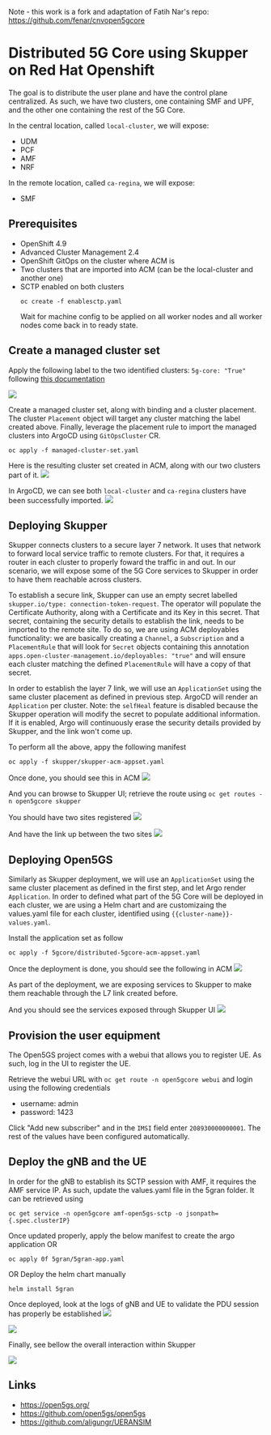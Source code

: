 Note - this work is a fork and adaptation of Fatih Nar's repo: https://github.com/fenar/cnvopen5gcore

# Distributed 5G Core using Skupper on Red Hat Openshift

The goal is to distribute the user plane and have the control plane centralized. As such, we have two clusters, one containing SMF and UPF, and the other one containing the rest of the 5G Core.

In the central location, called `local-cluster`, we will expose:
- UDM
- PCF
- AMF
- NRF

In the remote location, called `ca-regina`, we will expose:
- SMF

## Prerequisites

- OpenShift 4.9
- Advanced Cluster Management 2.4
- OpenShift GitOps on the cluster where ACM is
- Two clusters that are imported into ACM (can be the local-cluster and another one)
- SCTP enabled on both clusters
    ```
    oc create -f enablesctp.yaml
    ```
    Wait for machine config to be applied on all worker nodes and all worker nodes come back in to ready state.

## Create a managed cluster set

Apply the following label to the two identified clusters: `5g-core: "True"` following [this documentation](https://access.redhat.com/documentation/en-us/red_hat_advanced_cluster_management_for_kubernetes/2.4/html/clusters/managing-your-clusters#managing-cluster-labels)

![](assets/cluster-label.png)

Create a managed cluster set, along with binding and a cluster placement. The cluster `Placement` object will target any cluster matching the label created above.
Finally, leverage the placement rule to import the managed clusters into ArgoCD using `GitOpsCluster` CR.
~~~
oc apply -f managed-cluster-set.yaml
~~~

Here is the resulting cluster set created in ACM, along with our two clusters part of it.
![](assets/cluster-set.png)

In ArgoCD, we can see both `local-cluster` and `ca-regina` clusters have been successfully imported.
![](assets/argocd-clusters.png)

## Deploying Skupper

Skupper connects clusters to a secure layer 7 network. It uses that network to forward local service traffic to remote clusters. For that, it requires a router in each cluster to properly foward the traffic in and out. In our scenario, we will expose some of the 5G Core services to Skupper in order to have them reachable across clusters.

To establish a secure link, Skupper can use an empty secret labelled `skupper.io/type: connection-token-request`. The operator will populate the Certificate Authority, along with a Certificate and its Key in this secret.
That secret, containing the security details to establish the link, needs to be imported to the remote site.
To do so, we are using ACM deployables functionality: we are basically creating a `Channel`, a `Subscription` and a `PlacementRule` that will look for `Secret` objects containing this annotation `apps.open-cluster-management.io/deployables: "true"` and will ensure each cluster matching the defined `PlacementRule` will have a copy of that secret.

In order to establish the layer 7 link, we will use an `ApplicationSet` using the same cluster placement as defined in previous step. ArgoCD will render an `Application` per cluster.
Note: the `selfHeal` feature is disabled because the Skupper operation will modify the secret to populate additional information. If it is enabled, Argo will continuously erase the security details provided by Skupper, and the link won't come up.

To perform all the above, appy the following manifest
~~~
oc apply -f skupper/skupper-acm-appset.yaml
~~~

Once done, you should see this in ACM
![](assets/acm-skupper-appset.png)

And you can browse to Skupper UI; retrieve the route using `oc get routes -n open5gcore skupper`

You should have two sites registered
![](assets/ca-regina-sites.png)

And have the link up between the two sites
![](assets/ca-regina-link.png)

## Deploying Open5GS

Similarly as Skupper deployment, we will use an `ApplicationSet` using the same cluster placement as defined in the first step, and let Argo render `Application`.
In order to defined what part of the 5G Core will be deployed in each cluster, we are using a Helm chart and are customizaing the values.yaml file for each cluster, identified using `{{cluster-name}}-values.yaml`.

Install the application set as follow
~~~
oc apply -f 5gcore/distributed-5gcore-acm-appset.yaml
~~~

Once the deployment is done, you should see the following in ACM
![](assets/distributed-5g-acm.png)

As part of the deployment, we are exposing services to Skupper to make them reachable through the L7 link created before.

And you should see the services exposed through Skupper UI
![](assets/exposed-services.png)

## Provision the user equipment

The Open5GS project comes with a webui that allows you to register UE. As such, log in the UI to register the UE.

Retrieve the webui URL with `oc get route -n open5gcore webui` and login using the following credentials
- username: admin
- password: 1423

Click "Add new subscriber" and in the `IMSI` field enter `208930000000001`. The rest of the values have been configured automatically.

## Deploy the gNB and the UE

In order for the gNB to establish its SCTP session with AMF, it requires the AMF service IP. As such, update the values.yaml file in the 5gran folder.
It can be retrieved using
~~~
oc get service -n open5gcore amf-open5gs-sctp -o jsonpath={.spec.clusterIP}
~~~

Once updated properly, apply the below manifest to create the argo application OR
~~~
oc apply 0f 5gran/5gran-app.yaml
~~~

OR Deploy the helm chart manually
~~~
helm install 5gran
~~~

Once deployed, look at the logs of gNB and UE to validate the PDU session has properly be established
![](assets/gnb-logs.png)

![](assets/ue-logs.png)


Finally, see bellow the overall interaction within Skupper

![](assets/skupper-svc-interaction.png)

## Links
- https://open5gs.org/
- https://github.com/open5gs/open5gs
- https://github.com/aligungr/UERANSIM